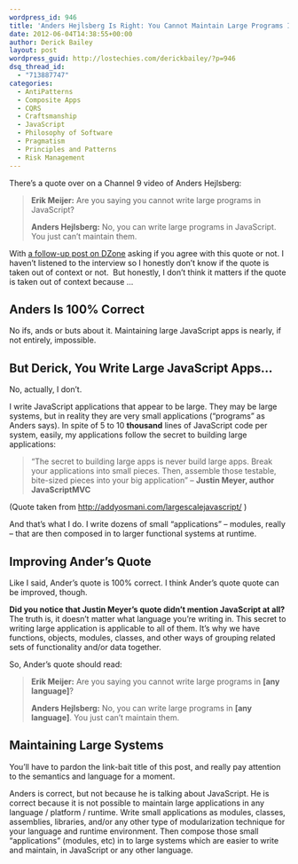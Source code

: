```yaml
---
wordpress_id: 946
title: 'Anders Hejlsberg Is Right: You Cannot Maintain Large Programs In JavaScript'
date: 2012-06-04T14:38:55+00:00
author: Derick Bailey
layout: post
wordpress_guid: http://lostechies.com/derickbailey/?p=946
dsq_thread_id:
  - "713887747"
categories:
  - AntiPatterns
  - Composite Apps
  - CQRS
  - Craftsmanship
  - JavaScript
  - Philosophy of Software
  - Pragmatism
  - Principles and Patterns
  - Risk Management
---
```

There&#8217;s a quote over on a Channel 9 video of Anders Hejlsberg:

> **Erik Meijer:** Are you saying you cannot write large programs in JavaScript?
> 
> **Anders Hejlsberg:** No, you can write large programs in JavaScript. You just can’t maintain them.

With [a follow-up post on DZone](http://css.dzone.com/articles/you-can-write-large-programs) asking if you agree with this quote or not. I haven&#8217;t listened to the interview so I honestly don&#8217;t know if the quote is taken out of context or not.  But honestly, I don&#8217;t think it matters if the quote is taken out of context because &#8230;

## Anders Is 100% Correct

No ifs, ands or buts about it. Maintaining large JavaScript apps is nearly, if not entirely, impossible.

## But Derick, You Write Large JavaScript Apps&#8230;

No, actually, I don&#8217;t.

I write JavaScript applications that appear to be large. They may be large systems, but in reality they are very small applications (&#8220;programs&#8221; as Anders says). In spite of 5 to 10 **thousand** lines of JavaScript code per system, easily, my applications follow the secret to building large applications:

> &#8220;The secret to building large apps is never build large apps. Break your applications into small pieces. Then, assemble those testable, bite-sized pieces into your big application&#8221; &#8211; **Justin Meyer, author JavaScriptMVC**

(Quote taken from <http://addyosmani.com/largescalejavascript/> )

And that&#8217;s what I do. I write dozens of small &#8220;applications&#8221; &#8211; modules, really &#8211; that are then composed in to larger functional systems at runtime.

## Improving Ander&#8217;s Quote

Like I said, Ander&#8217;s quote is 100% correct. I think Ander&#8217;s quote quote can be improved, though.

**Did you notice that Justin Meyer&#8217;s quote didn&#8217;t mention JavaScript at all?** The truth is, it doesn&#8217;t matter what language you&#8217;re writing in. This secret to writing large application is applicable to all of them. It&#8217;s why we have functions, objects, modules, classes, and other ways of grouping related sets of functionality and/or data together.

So, Ander&#8217;s quote should read:

> **Erik Meijer:** Are you saying you cannot write large programs in **[any language]**?
> 
> **Anders Hejlsberg:** No, you can write large programs in **[any language]**. You just can’t maintain them.

## Maintaining Large Systems

You&#8217;ll have to pardon the link-bait title of this post, and really pay attention to the semantics and language for a moment.

Anders is correct, but not because he is talking about JavaScript. He is correct because it is not possible to maintain large applications in any language / platform / runtime. Write small applications as modules, classes, assemblies, libraries, and/or any other type of modularization technique for your language and runtime environment. Then compose those small &#8220;applications&#8221; (modules, etc) in to large systems which are easier to write and maintain, in JavaScript or any other language.